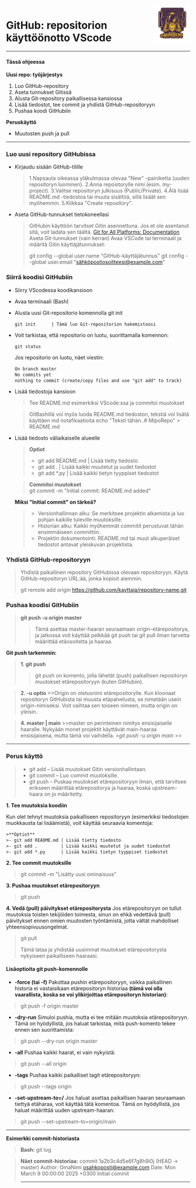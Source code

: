 <img src="repo_transparent_100.png" alt="logo" style="float: right;">

# GitHub: repositorion käyttöönotto VScode
---
#### Tässä ohjeessa
__Uusi repo: työjärjestys__
1. Luo GitHub-repository
2. Aseta tunnukset Gitissä
3. Alusta Git-repository paikallisessa kansiossa
4. Lisää tiedostot, tee commit ja yhdistä GitHub-repositoryyn
5. Pushaa koodi GitHubiin

__Peruskäyttö__
- Muutosten push ja pull

---
### Luo uusi repository GitHubissa

- Kirjaudu sisään GitHub-tilille
   > 1.Napsauta oikeassa yläkulmassa olevaa "New" -painiketta (uuden repositoryn luominen).
   > 2.Anna repositorylle nimi (esim. my-project).
   > 3.Valitse repositoryn julkisuus (Public/Private).
   > 4.Älä lisää README.md -tiedostoa tai muuta sisältöä, sillä lisäät sen myöhemmin.
   > 5.Klikkaa "Create repository".

- Aseta GitHub-tunnukset tietokoneellasi
    >GitHubin käyttöön tarvitset Gitin asennettuna. Jos et ole asentanut sitä, voit ladata sen täältä. [Git for All Platforms: Documentation ](http://git-scm.com)
    >Aseta Git-tunnukset (vain kerran)
    >Avaa VSCode tai terminaali ja määritä Gitin käyttäjätunnukset:
    >
    >git config --global user.name "GitHub-käyttäjätunnus"
    >git config --global user.email "sähköpostiosoitteesi@example.com"

### Siirrä koodisi GitHubiin
- Siirry VScodessa koodikansioon
- Avaa terminaali (Bash)

- Alusta uusi Git-repositorio komennolla git init

    ```
    git init      | Tämä luo Git-repositorion hakemistoosi
    ```
    


- Voit tarkistaa, että repositorio on luotu, suorittamalla komennon:

    ```
    git status
    ```

    Jos repositorio on luotu, näet viestin:
    ```
    On branch master
    No commits yet
    nothing to commit (create/copy files and use "git add" to track)
-  Lisää tiedostoja kansioon

    >Tee README.md esimerkiksi VScode:ssa ja commitoi muutokset

    >GitBashillä voi myös luoda README.md tiedoston, tekstiä voi lisätä käyttäen md notafikaatioita
    >echo "Teksti tähän..# MipoRepo" > README.md
    
- Lisää tiedosto väliaikaiselle alueelle
    
    >**Optiot**
    >- git add README.md | Lisää tietty tiedosto
    >- git add .         | Lisää kaikki muutetut ja uudet tiedostot
    >- git add *.py      | Lisää kaikki tietyn tyyppiset tiedostot
    
    >**Commitoi muutokset**  
    git commit -m "Initial commit: README.md added"

    __Miksi "Initial commit" on tärkeä?__
    > - Versionhallinnan alku: Se merkitsee projektin alkamista ja luo pohjan kaikille tuleville muutoksille.
    > - Historian alku: Kaikki myöhemmät commitit perustuvat tähän ensimmäiseen committiin.
    > - Projektin dokumentointi: README.md tai muut alkuperäiset tiedostot antavat yleiskuvan projektista.
  
### Yhdistä GitHub-repositoryyn

   >Yhdistä paikallinen repository GitHubissa olevaan repositoryyn. 
   >Käytä GitHub-repositoryn URL:ää, jonka kopioit aiemmin.
   >
   >git remote add origin https://github.com/kayttaja/repository-name.git

### Pushaa koodisi GitHubiin

   >__git push -u origin master__
   >>
   >>Tämä asettaa master-haaran seuraamaan origin-etärepositorya, ja jatkossa voit käyttää pelkkää git push tai git pull ilman tarvetta määrittää etäosoitetta ja haaraa.

__Git push tarkemmin:__

   >__1. git push__
   >>git push on komento, jolla lähetät (push) paikallisen repositoryn muutokset etärepositoryyn (kuten GitHubiin).

   >__2. -u optio__
    >>Origin on oletusnimi etärepositorylle. Kun kloonaat repositoryn GitHubista tai muusta etäpalvelusta, se nimetään usein origin-nimiseksi. Voit vaihtaa sen toiseen nimeen, mutta origin on yleisin.

   >__4. master | main__
    >>master on perinteinen nimitys ensisijaiselle haaralle. Nykyään monet projektit käyttävät main-haaraa ensisijaisena, mutta tämä voi vaihdella.
    >*git push -u origin main*
    >>

---
### Perus käyttö 

> - git add – Lisää muutokset Gitin versionhallintaan.
> - git commit – Luo commit muutoksille.
> - git push – Puskaa muutokset etärepositoryyn ilman, että tarvitsee erikseen määrittää etärepositorya ja haaraa, koska upstream-haara on jo määritetty.

__1. Tee muutoksia koodiin__

Kun olet tehnyt muutoksia paikalliseen repositoryyn (esimerkiksi tiedostojen muokkausta tai lisäämistä), voit käyttää seuraavia komentoja:

    >**Optiot**
    >- git add README.md | Lisää tietty tiedosto
    >- git add .         | Lisää kaikki muutetut ja uudet tiedostot
    >- git add *.py      | Lisää kaikki tietyn tyyppiset tiedostot

__2. Tee commit muutoksille__
> git commit -m "Lisätty uusi ominaisuus"

__3. Pushaa muutokset etärepositoryyn__
> git push

__4. Vedä (pull) päivitykset etärepositorysta__
Jos etärepositoryyn on tullut muutoksia toisten tekijöiden toimesta, sinun on ehkä vedettävä (pull) päivitykset ennen omien muutosten työntämistä, jotta vältät mahdolliset yhteensopivuusongelmat.
>git pull
>
>Tämä lataa ja yhdistää uusimmat muutokset etärepositorysta nykyiseen paikalliseen haaraasi.

#### Lisäoptioita git push-komennolle
- __-force (tai -f)__
Pakottaa pushin etärepositoryyn, vaikka paikallinen historia ei vastaisikaan etärepositoryn historiaa 
__(tämä voi olla vaarallista, koska se voi ylikirjoittaa etärepositoryn historian)__:
>git push -f origin master

- __-dry-run__
Simuloi pushia, mutta ei tee mitään muutoksia etärepositoryyn. Tämä on hyödyllistä, jos haluat tarkistaa, mitä push-komento tekee ennen sen suorittamista:
>git push --dry-run origin master

- __-all__
Pushaa kaikki haarat, ei vain nykyistä:
>git push --all origin

- __-tags__
Pushaa kaikki paikalliset tagit etärepositoryyn:
>git push --tags origin

- __-set-upstream-to=<remote>/<branch>__
Jos haluat asettaa paikallisen haaran seuraamaan tiettyä etäharaa, voit käyttää tätä komentoa. Tämä on hyödyllistä, jos haluat määrittää uuden upstream-haaran:
>git push --set-upstream-to=origin/main

---
__Esimerkki commit-historiasta__
> __Bash:__
> git log

>__Näet commit-historiaa:__
>commit 1a2b3c4d5e6f7g8h9i0j (HEAD -> master)
>Author: OmaNimi <osahkoposti@example.com>
>Date:   Mon March 9 00:00:00 2025 +0300
>Initial commit
>
>---
